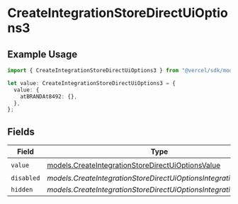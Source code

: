 # CreateIntegrationStoreDirectUiOptions3

## Example Usage

```typescript
import { CreateIntegrationStoreDirectUiOptions3 } from "@vercel/sdk/models/createintegrationstoredirectop.js";

let value: CreateIntegrationStoreDirectUiOptions3 = {
  value: {
    atBRANDAt8492: {},
  },
};
```

## Fields

| Field                                                                                                        | Type                                                                                                         | Required                                                                                                     | Description                                                                                                  |
| ------------------------------------------------------------------------------------------------------------ | ------------------------------------------------------------------------------------------------------------ | ------------------------------------------------------------------------------------------------------------ | ------------------------------------------------------------------------------------------------------------ |
| `value`                                                                                                      | [models.CreateIntegrationStoreDirectUiOptionsValue](../models/createintegrationstoredirectuioptionsvalue.md) | :heavy_check_mark:                                                                                           | N/A                                                                                                          |
| `disabled`                                                                                                   | *models.CreateIntegrationStoreDirectUiOptionsIntegrationsDisabled*                                           | :heavy_minus_sign:                                                                                           | N/A                                                                                                          |
| `hidden`                                                                                                     | *models.CreateIntegrationStoreDirectUiOptionsIntegrationsHidden*                                             | :heavy_minus_sign:                                                                                           | N/A                                                                                                          |